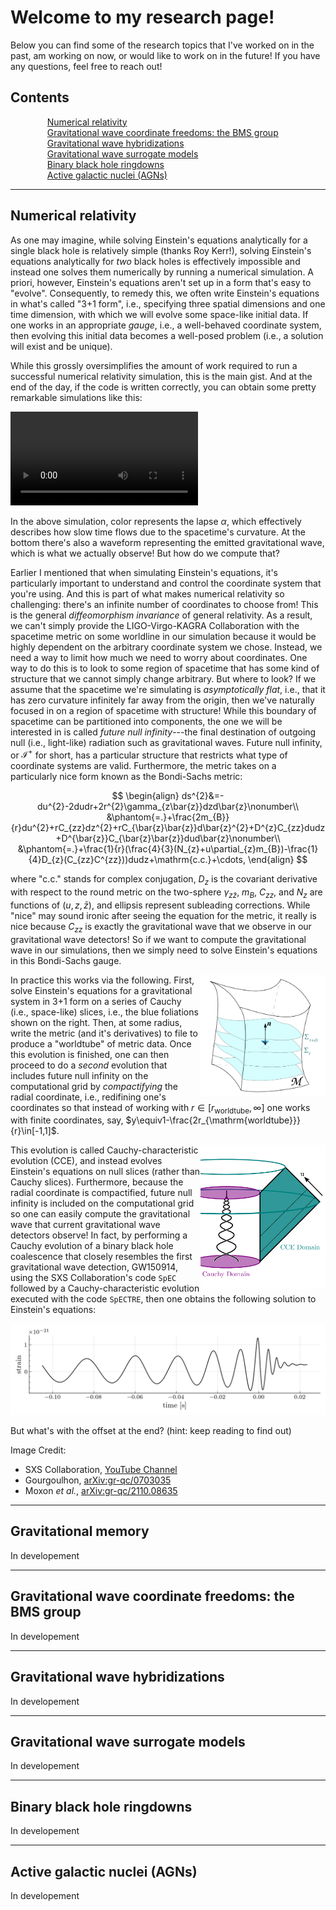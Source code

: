 # Welcome to my research page!

Below you can find some of the research topics that I've worked on in the past,
am working on now, or would like to work on in the future! If you have any questions, feel free to reach out!

## Contents

<style>
ul.no-bullets {
   list-style-type: none;
   padding-left: 0;
   margin: 0;
}
  
li.custom-bullet {
   list-style: none; 
   padding-left: 35px;
   background: url('/assets/images/waveform.png') no-repeat left top;
   background-size: 30px 30px;
}
</style>

<ul class='no-bullet'>
  <li class='custom-bullet'><a href="#numerical-relativity">Numerical relativity</a></li>
  <li class='custom-bullet'><a href="#gravitational-wave-coordinate-freedoms-the-bms-group">Gravitational wave coordinate freedoms: the BMS group</a></li>
  <li class='custom-bullet'><a href="#gravitational-wave-hybridizations">Gravitational wave hybridizations</a></li>
  <li class='custom-bullet'><a href="#gravitational-wave-surrogate-models">Gravitational wave surrogate models</a></li>
  <li class='custom-bullet'><a href="#binary-black-hole-ringdowns">Binary black hole ringdowns</a></li>
  <li class='custom-bullet'><a href="#active-galactic-nuclei-agns">Active galactic nuclei (AGNs)</a></li>
</ul>

---

## Numerical relativity

As one may imagine, while solving Einstein's equations analytically for a single black hole is relatively simple (thanks Roy Kerr!),
solving Einstein's equations analytically for *two* black holes is effectively impossible and instead one solves them numerically
by running a numerical simulation. A priori, however, Einstein's equations aren't set up in a form that's easy to "evolve". Consequently,
to remedy this, we often write Einstein's equations in what's called "3+1 form", i.e., specifying three spatial dimensions and one time dimension,
with which we will evolve some space-like initial data. If one works in an appropriate *gauge*, i.e., a well-behaved coordinate system,
then evolving this initial data becomes a well-posed problem (i.e., a solution will exist and be unique).

While this grossly oversimplifies the amount of work required to run a successful numerical relativity simulation, this is the main gist.
And at the end of the day, if the code is written correctly, you can obtain some pretty remarkable simulations like this:

![](/assets/images/simulation.mp4)

In the above simulation, color represents the lapse $\alpha$, which effectively describes how slow time flows due to the spacetime's curvature.
At the bottom there's also a waveform representing the emitted gravitational wave, which is what we actually observe! But how do we compute that?

Earlier I mentioned that when simulating Einstein's equations, it's particularly important to understand and control the coordinate system
that you're using. And this is part of what makes numerical relativity so challenging: there's an infinite number of coordinates to choose from!
This is the general *diffeomorphism invariance* of general relativity. As a result, we can't simply provide the LIGO-Virgo-KAGRA Collaboration with
the spacetime metric on some worldline in our simulation because it would be highly dependent on the arbitrary coordinate system we chose.
Instead, we need a way to limit how much we need to worry about coordinates. One way to do this is to look to some region of spacetime that has
some kind of structure that we cannot simply change arbitrary. But where to look? If we assume that the spacetime we're simulating is *asymptotically flat*, i.e.,
that it has zero curvature infinitely far away from the origin, then we've naturally focused in on a region of spacetime with structure! While this boundary
of spacetime can be partitioned into components, the one we will be interested in is called *future null infinity*---the final destination of
outgoing null (i.e., light-like) radiation such as gravitational waves. Future null infinity, or $\mathcal{I}^{+}$ for short, has a particular structure
that restricts what type of coordinate systems are valid. Furthermore, the metric takes on a particularly nice form known as the Bondi-Sachs metric:

$$
\begin{align}
ds^{2}&=-du^{2}-2dudr+2r^{2}\gamma_{z\bar{z}}dzd\bar{z}\nonumber\\
&\phantom{=.}+\frac{2m_{B}}{r}du^{2}+rC_{zz}dz^{2}+rC_{\bar{z}\bar{z}}d\bar{z}^{2}+D^{z}C_{zz}dudz+D^{\bar{z}}C_{\bar{z}\bar{z}}dud\bar{z}\nonumber\\
&\phantom{=.}+\frac{1}{r}(\frac{4}{3}(N_{z}+u\partial_{z}m_{B})-\frac{1}{4}D_{z}(C_{zz}C^{zz}))dudz+\mathrm{c.c.}+\cdots,
\end{align}
$$

where "c.c." stands for complex conjugation, $D_{z}$ is the covariant derivative with respect to the round metric on the two-sphere $\gamma_{z\bar{z}}$, $m_{B}$, $C_{zz}$, and $N_{z}$ are functions of $(u,z,\bar{z})$, and ellipsis represent subleading corrections. While "nice" may sound ironic after seeing the
equation for the metric, it really is nice because $C_{zz}$ is exactly the gravitational wave that we observe in our gravitational wave detectors!
So if we want to compute the gravitational wave in our simulations, then we simply need to solve Einstein's equations in this Bondi-Sachs gauge.

<img align="right" src="/assets/images/foliation.png" alt="drawing" width="200"/>

In practice this works via the following. First, solve Einstein's equations for a gravitational system in 3+1 form on a series of
Cauchy (i.e., space-like) slices, i.e., the blue foliations shown on the right. Then, at some radius, write the metric
(and it's derivatives) to file to produce a "worldtube" of metric data. Once this evolution is finished, one can then proceed to do a
*second* evolution that includes future null infinity on the computational grid by *compactifying* the radial coordinate, i.e.,
redifining one's coordinates so that instead of working with $r\in[r_{\mathrm{worldtube}},\infty]$ one works with finite coordinates, say,
$y\equiv1-\frac{2r_{\mathrm{worldtube}}}{r}\in[-1,1]$.

<img align="right" src="/assets/images/CCE_cartoon.pdf" alt="drawing" width="200"/>

This evolution is called Cauchy-characteristic evolution (CCE), and instead evolves Einstein's equations on null slices (rather than Cauchy slices).
Furthermore, because the radial coordinate is compactified, future null infinity is included on the computational grid so one can
easily compute the gravitational wave that current gravitational wave detectors observe! In fact, by performing a Cauchy evolution of
a binary black hole coalescence that closely resembles the first gravitational wave detection, GW150914, using the SXS Collaboration's code $\texttt{SpEC}$
followed by a Cauchy-characteristic evolution executed with the code $\texttt{SpECTRE}$, then one obtains the following solution to Einstein's equations:

![](/assets/images/GW150914.png)

But what's with the offset at the end? (hint: keep reading to find out)

Image Credit:
- SXS Collaboration, <a href="https://www.youtube.com/watch?v=c-2XIuNFgD0">YouTube Channel</a>
- Gourgoulhon, <a href="https://arxiv.org/abs/gr-qc/0703035">arXiv:gr-qc/0703035</a>
- Moxon *et al.*, <a href="https://arxiv.org/abs/2110.08635">arXiv:gr-qc/2110.08635</a>

---

## Gravitational memory

In developement

---

## Gravitational wave coordinate freedoms: the BMS group

In developement

---

## Gravitational wave hybridizations

In developement

---

## Gravitational wave surrogate models

In developement

---

## Binary black hole ringdowns

In developement

---

## Active galactic nuclei (AGNs)

In developement